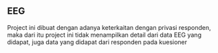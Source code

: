 ## EEG

Project ini dibuat dengan adanya keterkaitan dengan privasi responden, maka dari itu project ini tidak menampilkan detail dari data EEG yang didapat, juga data yang didapat dari responden pada kuesioner
